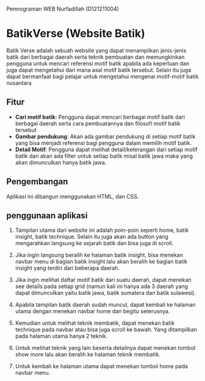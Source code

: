 Pemrograman WEB
Nurfadillah (D121211004)

# BatikVerse (Website Batik)

Batik Verse adalah sebuah website yang dapat menampilkan jenis-jenis batik dari berbagai daerah serta teknik pembuatan dan memungkinkan pengguna untuk mencari referensi motif batik apabila ada keperluan dan juga dapat mengetahui dari mana asal motif batik tersebut. Selain itu juga dapat bermanfaat bagi pelajar untuk mengetahui mengenai motif-motif batik nusantara

## Fitur

- **Cari motif batik**: Pengguna dapat mencari berbagai motif batik dari berbagai daerah serta cara pembuatannya dan filosofi motif batik tersebut
- **Gambar pendukung**: Akan ada gambar pendukung di setiap motif batik yang bisa menjadi referensi bagi pengguna dalam memilih motif batik.
- **Detail Motif**: Pengguna dapat melihat detail/keterangan dari setiap motif batik dan akan ada filter untuk setiap batik misal batik jawa maka yang akan dimunculkan hanya batik jawa.

## Pengembangan

Aplikasi ini dibangun menggunakan HTML, dan CSS.

## penggunaan aplikasi

1. Tampilan utama dari website ini adalah poin-poin seperti home, batik insight, batik technique. Selain itu juga akan ada button yang mengarahkan langsung ke sejarah batik dan bisa juga di scroll.

2. Jika ingin langsung beralih ke halaman batik insight, bisa menekan navbar menu di bagian batik insight lalu akan beralih ke bagian batik insight yang terdiri dari beberapa daerah.

3. Jika ingin melihat daftar motif batik dari suatu daerah, dapat menekan see details pada setiap grid (namun kali ini hanya ada 3 daerah yang dapat dimunculkan yaitu batik jawa, batik sumatera dan batik sulawesi).

4. Apabila tampilan batik daerah sudah muncul, dapat kembali ke halaman utama dengan menekan navbar home dan begitu seterusnya.

5. Kemudian untuk melihat teknik membatik, dapat menekan batik technique pada navbar atau bisa juga scroll ke bawah. Yang ditampilkan pada halaman utama hanya 2 teknik.

6. Untuk melihat teknik yang lain beserta detailnya dapat menekan tombol show more lalu akan beralih ke halaman teknik membatik.

7. Untuk kembali ke halaman utama dapat menekan tombol home pada navbar menu.


